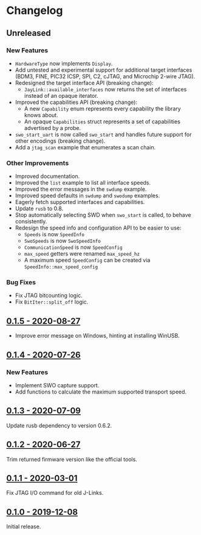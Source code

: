 # Changelog

## Unreleased

### New Features

- `HardwareType` now implements `Display`.
- Add untested and experimental support for additional target interfaces (BDM3,
  FINE, PIC32 ICSP, SPI, C2, cJTAG, and Microchip 2-wire JTAG).
- Redesigned the target interface API (breaking change):
  - `JayLink::available_interfaces` now returns the set of interfaces instead of an opaque iterator.
- Improved the capabilities API (breaking change):
  - A new `Capability` enum represents every capability the library knows about.
  - An opaque `Capabilities` struct represents a set of capabilities advertised by a probe.
- `swo_start_uart` is now called `swo_start` and handles future support for
  other encodings (breaking change).
- Add a `jtag_scan` example that enumerates a scan chain.

### Other Improvements

- Improved documentation.
- Improved the `list` example to list all interface speeds.
- Improved the error messages in the `swdump` example.
- Improved speed defaults in `swdump` and `swodump` examples.
- Eagerly fetch supported interfaces and capabilities.
- Update `rusb` to 0.8.
- Stop automatically selecting SWD when `swo_start` is called, to behave consistently.
- Redesign the speed info and configuration API to be easier to use:
  - `Speeds` is now `SpeedInfo`
  - `SwoSpeeds` is now `SwoSpeedInfo`
  - `CommunicationSpeed` is now `SpeedConfig`
  - `max_speed` getters were renamed `max_speed_hz`
  - A maximum speed `SpeedConfig` can be created via `SpeedInfo::max_speed_config`

### Bug Fixes

- Fix JTAG bitcounting logic.
- Fix `BitIter::split_off` logic.

## [0.1.5 - 2020-08-27](https://github.com/jonas-schievink/jaylink/releases/tag/v0.1.5)

- Improve error message on Windows, hinting at installing WinUSB.

## [0.1.4 - 2020-07-26](https://github.com/jonas-schievink/jaylink/releases/tag/v0.1.4)

### New Features

- Implement SWO capture support.
- Add functions to calculate the maximum supported transport speed.

## [0.1.3 - 2020-07-09](https://github.com/jonas-schievink/jaylink/releases/tag/v0.1.3)

Update rusb dependency to version 0.6.2.

## [0.1.2 - 2020-06-27](https://github.com/jonas-schievink/jaylink/releases/tag/v0.1.2)

Trim returned firmware version like the official tools.

## [0.1.1 - 2020-03-01](https://github.com/jonas-schievink/jaylink/releases/tag/v0.1.1)

Fix JTAG I/O command for old J-Links.

## [0.1.0 - 2019-12-08](https://github.com/jonas-schievink/jaylink/releases/tag/v0.1.0)

Initial release.
